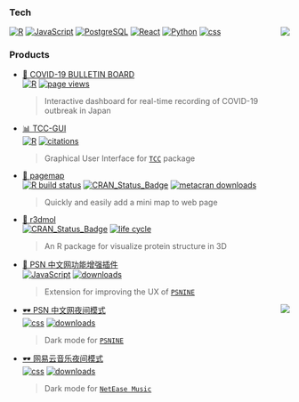 ### Tech

<img src="https://github-readme-stats.vercel.app/api/top-langs/?hide_title=true&username=swsoyee&hide=html,matlab" align="right" />

[![R](https://img.shields.io/badge/-programming-black?style=flat-square&logo=r&link=https://github.com/swsoyee?tab=repositories&q=&type=source&language=r)](https://github.com/swsoyee?tab=repositories&q=&type=source&language=r)
[![JavaScript](https://img.shields.io/badge/-JavaScript-565454?style=flat-square&logo=JavaScript&link=https://github.com/swsoyee?tab=repositories&q=&type=source&language=javascript)](https://github.com/swsoyee?tab=repositories&q=&type=source&language=javascript)
[![PostgreSQL](https://img.shields.io/badge/-PostgreSQL-565454?style=flat-square&logo=postgresql&link=https://github.com/swsoyee/)](https://github.com/swsoyee/)
[![React](https://img.shields.io/badge/-React-807E7E?style=flat-square&logo=react&link=https://github.com/swsoyee?tab=repositories&q=&type=source&language=typescript)](https://github.com/swsoyee?tab=repositories&q=&type=source&language=typescript)
[![Python](https://img.shields.io/badge/-Python-A9A8A8?style=flat-square&logo=Python&link=https://github.com/swsoyee?tab=repositories&q=&type=source&language=python)](https://github.com/swsoyee?tab=repositories&q=&type=source&language=python)
[![css](https://img.shields.io/badge/-CSS-A9A8A8?style=flat-square&logo=CSS3&link=https://github.com/swsoyee?tab=repositories&q=&type=source&language=css)](https://github.com/swsoyee?tab=repositories&q=&type=source&language=css)

### Products

- <a href='https://github.com/swsoyee/2019-ncov-japan' target='_blank'>🦠 COVID-19 BULLETIN BOARD</a>  
  [![R](https://img.shields.io/badge/-Shiny-black?style=flat-square&logo=r&link=https://github.com/swsoyee/2019-ncov-japan)](https://github.com/swsoyee/2019-ncov-japan) [![page views](https://img.shields.io/badge/dynamic/json?url=https://cdn.covid-2019.live/static/stats.json&label=PV&query=$.result.totals.pageviews.all&color=green&style=flat-square&link=https://covid-2019.live/en/)](https://covid-2019.live/en/)
  > Interactive dashboard for real-time recording of COVID-19 outbreak in Japan
- <a href='https://github.com/swsoyee/TCC-GUI' target='_blank'>📊 TCC-GUI</a>  
  [![R](https://img.shields.io/badge/-Shiny-black?style=flat-square&logo=r&link=https://github.com/swsoyee/TCC-GUI)](https://github.com/swsoyee/TCC-GUI) [![citations](https://img.shields.io/badge/dynamic/json?url=https://raw.githubusercontent.com/swsoyee/swsoyee/master/public/data.json&label=citations&query=$.citations[0]&style=flat-square&link=https://bmcresnotes.biomedcentral.com/articles/10.1186/s13104-019-4179-2)](https://bmcresnotes.biomedcentral.com/articles/10.1186/s13104-019-4179-2)
  > Graphical User Interface for [`TCC`](https://bioconductor.org/packages/release/bioc/html/TCC.html) package
- <a href='https://github.com/swsoyee/pagemapR' target='_blank'>📰 pagemap</a>  
  [![R build status](https://github.com/swsoyee/pagemapR/workflows/R-CMD-check/badge.svg)](https://github.com/swsoyee/pagemapR/actions) [![CRAN\_Status\_Badge](https://www.r-pkg.org/badges/version/pagemap)](https://cran.r-project.org/package=pagemap) [![metacran downloads](https://cranlogs.r-pkg.org/badges/grand-total/pagemap)](https://cran.r-project.org/package=pagemap)
  > Quickly and easily add a mini map to web page
- <a href='https://github.com/swsoyee/r3dmol' target='_blank'>🧬 r3dmol</a>  
  [![CRAN\_Status\_Badge](https://www.r-pkg.org/badges/version/r3dmol)](https://cran.r-project.org/package=r3dmol) [![life cycle](https://img.shields.io/badge/lifecycle-experimental-orange)](https://swsoyee.github.io/r3dmol/)
  > An R package for visualize protein structure in 3D
- <a href='https://github.com/swsoyee/psnine-enhanced-version' target='_blank'>🧰 PSN 中文网功能增强插件</a>  
  [![JavaScript](https://img.shields.io/badge/-JavaScript-565454?style=flat-square&logo=JavaScript&link=https://github.com/swsoyee/psnine-enhanced-version)](https://github.com/swsoyee/psnine-enhanced-version) [![downloads](https://img.shields.io/badge/dynamic/json?url=https://raw.githubusercontent.com/swsoyee/swsoyee/master/public/data.json&label=downloads&query=$.psnine_enhance_install[0]&color=blue&style=flat-square)](https://greasyfork.org/zh-CN/scripts/375985-psn%E4%B8%AD%E6%96%87%E7%BD%91%E5%8A%9F%E8%83%BD%E5%A2%9E%E5%BC%BA)
  > Extension for improving the UX of [`PSNINE`](https://www.psnine.com/)

<img src="https://github-readme-stats.vercel.app/api?username=swsoyee&title_color=565454&icon_color=A9A8A8&show_icons=true&hide_border=true&hide_title=true" align="right">

- <a href='https://github.com/swsoyee/psnine-enhanced-version' target='_blank'>🕶️ PSN 中文网夜间模式</a>  
  [![css](https://img.shields.io/badge/-CSS-A9A8A8?style=flat-square&logo=CSS3&link=https://github.com/swsoyee/psnine-enhanced-version)](https://userstyles.org/styles/167244/p9) [![downloads](https://img.shields.io/badge/downloads-1721-blue?style=flat-square&link=https://userstyles.org/styles/167244/p9)](https://userstyles.org/styles/167244/p9)
  > Dark mode for [`PSNINE`](https://www.psnine.com/)
- <a href='https://github.com/swsoyee/CloudMusic-night-mode' target='_blank'>🕶️ 网易云音乐夜间模式</a>  
  [![css](https://img.shields.io/badge/-CSS-A9A8A8?style=flat-square&logo=CSS3&link=https://github.com/swsoyee/CloudMusic-night-moden)](https://userstyles.org/styles/139774/theme) [![downloads](https://img.shields.io/badge/downloads-572-blue?style=flat-square&link=https://userstyles.org/styles/139774/theme)](https://userstyles.org/styles/139774/theme)
  > Dark mode for [`NetEase Music`](https://music.163.com/)
